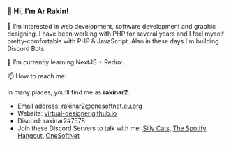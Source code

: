 ### 👋 Hi, I’m **Ar Rakin**!
👀 I’m interested in web development, software development and graphic designing. 
   I have been working with PHP for several years and I feel myself pretty-comfortable with PHP & JavaScript. Also in these days I'm building Discord Bots. 

🌱 I’m currently learning NextJS + Redux.

📫 How to reach me: 

In many places, you'll find me as **rakinar2**. 

 - Email address: rakinar2@onesoftnet.eu.org
 - Website: [virtual-designer.github.io](https://virtual-designer.github.io/)
 - Discord: rakinar2#7578
 - Join these Discord Servers to talk with me: [Siily Cats](https://discord.gg/catss), [The Spotify Hangout](https://discord.gg/spotify), [OneSoftNet](https://discord.gg/pazm3tqYh5)


<!---
virtual-designer/virtual-designer is a ✨ special ✨ repository because its `README.md` (this file) appears on your GitHub profile.
You can click the Preview link to take a look at your changes.
--->
